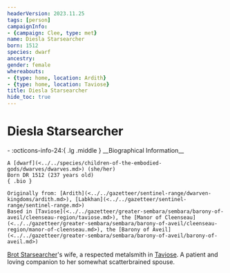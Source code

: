 ```yaml
---
headerVersion: 2023.11.25
tags: [person]
campaignInfo:
- {campaign: Clee, type: met}
name: Diesla Starsearcher
born: 1512
species: dwarf
ancestry:
gender: female
whereabouts:
- {type: home, location: Ardith}
- {type: home, location: Taviose}
title: Diesla Starsearcher
hide_toc: true
---
```

# Diesla Starsearcher
<div class="grid cards ext-narrow-margin ext-one-column" markdown>
- :octicons-info-24:{ .lg .middle } __Biographical Information__

    A [dwarf](<../../species/children-of-the-embodied-gods/dwarves/dwarves.md>) (she/her)  
    Born DR 1512 (237 years old)  
    { .bio }

    Originally from: [Ardith](<../../gazetteer/sentinel-range/dwarven-kingdoms/ardith.md>), [Labkhan](<../../gazetteer/sentinel-range/sentinel-range.md>)
    Based in [Taviose](<../../gazetteer/greater-sembara/sembara/barony-of-aveil/cleenseau-region/taviose.md>), the [Manor of Cleenseau](<../../gazetteer/greater-sembara/sembara/barony-of-aveil/cleenseau-region/manor-of-cleenseau.md>), the [Barony of Aveil](<../../gazetteer/greater-sembara/sembara/barony-of-aveil/barony-of-aveil.md>)
</div>


[Brot Starsearcher](<./brot-starsearcher.md>)'s wife, a respected metalsmith in [Taviose](<../../gazetteer/greater-sembara/sembara/barony-of-aveil/cleenseau-region/taviose.md>). A patient and loving companion to her somewhat scatterbrained spouse.